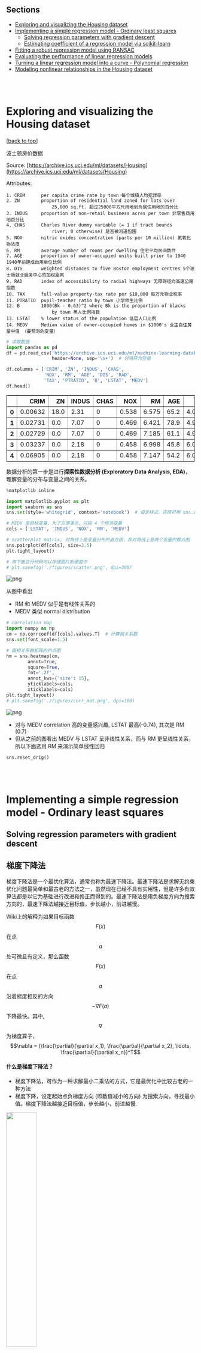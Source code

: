 ## Sections

- [Exploring and visualizing the Housing dataset](#exploring-and-visualizing-the-housing-dataset)
- [Implementing a simple regression model - Ordinary least squares](#implementing-a-simple-regression-model---ordinary-least-squares)
    - [Solving regression parameters with gradient descent](#solving-regression-parameters-with-gradient-descent)
    - [Estimating coefficient of a regression model via scikit-learn](#estimating-coefficient-of-a-regression-model-via-scikit-learn)
- [Fitting a robust regression model using RANSAC](#fitting-a-robust-regression-model-using-ransac)
- [Evaluating the performance of linear regression models](#evaluating-the-performance-of-linear-regression-models)
- [Turning a linear regression model into a curve - Polynomial regression](#turning-a-linear-regression-model-into-a-curve---polynomial-regression)
- [Modeling nonlinear relationships in the Housing dataset](#modeling-nonlinear-relationships-in-the-housing-dataset)

<br>
<br>

# Exploring and visualizing the Housing dataset

[[back to top](#sections)]


波士顿房价数据

Source: [https://archive.ics.uci.edu/ml/datasets/Housing](https://archive.ics.uci.edu/ml/datasets/Housing)

Attributes:

```
1. CRIM      per capita crime rate by town 每个城镇人均犯罪率
2. ZN        proportion of residential land zoned for lots over
                 25,000 sq.ft. 超过25000平方尺用地划为居住用地的百分比
3. INDUS     proportion of non-retail business acres per town 非零售商用地百分比
4. CHAS      Charles River dummy variable (= 1 if tract bounds
                 river; 0 otherwise) 是否被河道包围
5. NOX       nitric oxides concentration (parts per 10 million) 氮氧化物浓度
6. RM        average number of rooms per dwelling 住宅平均房间数目
7. AGE       proportion of owner-occupied units built prior to 1940 1940年前建成自用单位比例
8. DIS       weighted distances to five Boston employment centres 5个波士顿就业服务中心的加权距离
9. RAD       index of accessibility to radial highways 无障碍径向高速公路指数
10. TAX      full-value property-tax rate per $10,000 每万元物业税率
11. PTRATIO  pupil-teacher ratio by town 小学师生比例
12. B        1000(Bk - 0.63)^2 where Bk is the proportion of blacks
                 by town 黑人比例指数
13. LSTAT    % lower status of the population 低层人口比例
14. MEDV     Median value of owner-occupied homes in $1000's 业主自住房屋中值 （要预测的变量）
```


```python
# 读取数据
import pandas as pd
df = pd.read_csv('https://archive.ics.uci.edu/ml/machine-learning-databases/housing/housing.data',
                 header=None, sep='\s+')  # 分隔符为空格

df.columns = ['CRIM', 'ZN', 'INDUS', 'CHAS',
              'NOX', 'RM', 'AGE', 'DIS', 'RAD',
              'TAX', 'PTRATIO', 'B', 'LSTAT', 'MEDV']
df.head()
```




<div>
<table border="1" class="dataframe">
  <thead>
    <tr style="text-align: right;">
      <th></th>
      <th>CRIM</th>
      <th>ZN</th>
      <th>INDUS</th>
      <th>CHAS</th>
      <th>NOX</th>
      <th>RM</th>
      <th>AGE</th>
      <th>DIS</th>
      <th>RAD</th>
      <th>TAX</th>
      <th>PTRATIO</th>
      <th>B</th>
      <th>LSTAT</th>
      <th>MEDV</th>
    </tr>
  </thead>
  <tbody>
    <tr>
      <th>0</th>
      <td>0.00632</td>
      <td>18.0</td>
      <td>2.31</td>
      <td>0</td>
      <td>0.538</td>
      <td>6.575</td>
      <td>65.2</td>
      <td>4.0900</td>
      <td>1</td>
      <td>296.0</td>
      <td>15.3</td>
      <td>396.90</td>
      <td>4.98</td>
      <td>24.0</td>
    </tr>
    <tr>
      <th>1</th>
      <td>0.02731</td>
      <td>0.0</td>
      <td>7.07</td>
      <td>0</td>
      <td>0.469</td>
      <td>6.421</td>
      <td>78.9</td>
      <td>4.9671</td>
      <td>2</td>
      <td>242.0</td>
      <td>17.8</td>
      <td>396.90</td>
      <td>9.14</td>
      <td>21.6</td>
    </tr>
    <tr>
      <th>2</th>
      <td>0.02729</td>
      <td>0.0</td>
      <td>7.07</td>
      <td>0</td>
      <td>0.469</td>
      <td>7.185</td>
      <td>61.1</td>
      <td>4.9671</td>
      <td>2</td>
      <td>242.0</td>
      <td>17.8</td>
      <td>392.83</td>
      <td>4.03</td>
      <td>34.7</td>
    </tr>
    <tr>
      <th>3</th>
      <td>0.03237</td>
      <td>0.0</td>
      <td>2.18</td>
      <td>0</td>
      <td>0.458</td>
      <td>6.998</td>
      <td>45.8</td>
      <td>6.0622</td>
      <td>3</td>
      <td>222.0</td>
      <td>18.7</td>
      <td>394.63</td>
      <td>2.94</td>
      <td>33.4</td>
    </tr>
    <tr>
      <th>4</th>
      <td>0.06905</td>
      <td>0.0</td>
      <td>2.18</td>
      <td>0</td>
      <td>0.458</td>
      <td>7.147</td>
      <td>54.2</td>
      <td>6.0622</td>
      <td>3</td>
      <td>222.0</td>
      <td>18.7</td>
      <td>396.90</td>
      <td>5.33</td>
      <td>36.2</td>
    </tr>
  </tbody>
</table>
</div>



数据分析的第一步是进行**探索性数据分析 (Exploratory Data Analysis, EDA)**，理解变量的分布与变量之间的关系。


```python
%matplotlib inline

import matplotlib.pyplot as plt
import seaborn as sns
sns.set(style='whitegrid', context='notebook')  # 设定样式，还原可用 sns.reset_orig

# MEDV 是目标变量，为了方便演示，只挑 4 个预测变量
cols = ['LSTAT', 'INDUS', 'NOX', 'RM', 'MEDV']

# scatterplot matrix, 对角线上是变量分布的直方图，非对角线上是两个变量的散点图
sns.pairplot(df[cols], size=2.5)
plt.tight_layout()

# 用下面这行代码可以存储图片到硬盘中
# plt.savefig('./figures/scatter.png', dpi=300)
```


![png](output_7_0.png)


从图中看出
+ RM 和 MEDV 似乎是有线性关系的
+ MEDV 类似 normal distribution


```python
# correlation map
import numpy as np
cm = np.corrcoef(df[cols].values.T)  # 计算相关系数
sns.set(font_scale=1.5)

# 画相关系数矩阵的热点图
hm = sns.heatmap(cm,
        annot=True,
        square=True,
        fmt='.2f',
        annot_kws={'size': 15},
        yticklabels=cols,
        xticklabels=cols)
plt.tight_layout()
# plt.savefig('./figures/corr_mat.png', dpi=300)
```


![png](output_9_0.png)


+ 对与 MEDV correlation 高的变量感兴趣,  LSTAT 最高(-0.74), 其次是 RM (0.7)
+ 但从之前的图看出 MEDV 与 LSTAT 呈非线性关系，而与 RM 更呈线性关系，所以下面选用 RM 来演示简单线性回归


```python
sns.reset_orig()
```

<br>
<br>

# Implementing a simple regression model - Ordinary least squares

## Solving regression parameters with gradient descent

## 梯度下降法
梯度下降法是一个最优化算法，通常也称为最速下降法。最速下降法是求解无约束优化问题最简单和最古老的方法之一，虽然现在已经不具有实用性，但是许多有效算法都是以它为基础进行改进和修正而得到的。最速下降法是用负梯度方向为搜索方向的，最速下降法越接近目标值，步长越小，前进越慢。

Wiki上的解释为如果目标函数$$F(x)$$在点$$a$$处可微且有定义，那么函数$$F(x)$$在点$$a$$沿着梯度相反的方向$$-\nabla F(a)$$下降最快。其中,$$\nabla$$为梯度算子，$$\nabla = (\frac{\partial}{\partial x_1}, \frac{\partial}{\partial x_2}, \ldots, \frac{\partial}{\partial x_n})^T$$

#### 什么是梯度下降法？
- 梯度下降法，可作为一种求解最小二乘法的方式，它是最优化中比较古老的一种方法
- 梯度下降，设定起始点负梯度方向 (即数值减小的方向) 为搜索方向，寻找最小值。梯度下降法越接近目标值，步长越小，前进越慢.

<img src="http://pic002.cnblogs.com/images/2012/381513/2012041019443995.png" width="40%" height="40%" />
<br>

损失函数 $$ J(w) = \frac{1}{2} \sum^n_{i=1} (y^{(i)} - \hat y^{(i)})^2$$
梯度 $$ \frac {\partial J}{\partial w_j}=-\sum^n_{i=1} (y^{(i)}-\hat y^{(i)})x_j^{(i)}$$
更新规则 $$w:=w-\eta\frac{\partial J}{\partial w}$$
<br>


```python
class LinearRegressionGD(object):

    def __init__(self, eta=0.001, n_iter=20):
        self.eta = eta  # learning rate 学习速率
        self.n_iter = n_iter  # 迭代次数

    def fit(self, X, y):  # 训练函数
        # self.w_ = np.zeros(1, 1 + X.shape[1])
        self.coef_ = np.zeros(shape=(1, X.shape[1]))  # 代表被训练的系数，初始化为 0
        self.intercept_ = np.zeros(1)
        self.cost_ = []   # 用于保存损失的空list

        for i in range(self.n_iter):
            output = self.net_input(X)  # 计算预测的Y
            errors = y - output
            self.coef_ += self.eta * np.dot(errors.T, X)  # 根据更新规则更新系数，思考一下为什么不是减号？
            self.intercept_ += self.eta * errors.sum()  # 更新 bias，相当于x取常数1
            cost = (errors**2).sum() / 2.0     # 计算损失
            self.cost_.append(cost)  # 记录损失函数的值
        return self

    def net_input(self, X):   # 给定系数和X计算预测的Y
        return np.dot(X, self.coef_.T) + self.intercept_

    def predict(self, X):
        return self.net_input(X)
```


```python
# RM 作为 explanatory variable
X = df[['RM']].values
y = df[['MEDV']].values
```


```python
# standardize
from sklearn.preprocessing import StandardScaler
sc_x = StandardScaler()
sc_y = StandardScaler()
X_std = sc_x.fit_transform(X)
y_std = sc_y.fit_transform(y)
```


```python
lr = LinearRegressionGD()
lr.fit(X_std, y_std);  # 喂入数据进行训练
```


```python
# cost function
plt.plot(range(1, lr.n_iter+1), lr.cost_)
plt.ylabel('SSE')
plt.xlabel('Epoch')
plt.tight_layout()
```


![png](output_21_0.png)


发现在 epoch 5之后 cost 基本就不能再减小了


```python
# 定义一个绘图函数用于展示
def lin_regplot(X, y, model):
    plt.scatter(X, y, c='lightblue')
    plt.plot(X, model.predict(X), color='red', linewidth=2)
    return None
```


```python
# 画出预测
lin_regplot(X_std, y_std, lr)
plt.xlabel('Average number of rooms [RM] (standardized)')
plt.ylabel('Price in $1000\'s [MEDV] (standardized)')
plt.tight_layout()
plt.show()
```


![png](output_24_0.png)



```python
print('Slope: %.3f' % lr.coef_[0])
print('Intercept: %.3f' % lr.intercept_)
# 直线的斜率及截距
```

    Slope: 0.695
    Intercept: -0.000



```python
# 预测 RM=5 时，房价为多少
num_rooms_std = sc_x.transform([[5.0]])
price_std = lr.predict(num_rooms_std)
print("Price in $1000's: %.3f" % sc_y.inverse_transform(price_std))
```

    Price in $1000's: 10.840


<br>
<br>

## Estimating coefficient of a regression model via scikit-learn

[[back to top](#sections)]


```python
from sklearn.linear_model import LinearRegression
```


```python
slr = LinearRegression()
slr.fit(X_std, y_std)
print('Slope: %.3f' % slr.coef_[0])
print('Intercept: %.3f' % slr.intercept_)
```

    Slope: 0.695
    Intercept: -0.000



```python
lin_regplot(X_std, y_std, slr)
plt.xlabel('Average number of rooms [RM] (standardized)')
plt.ylabel('Price in $1000\'s [MEDV] (standardized)')
plt.tight_layout()
```


![png](output_32_0.png)



```python
# 如果不标准化，直接用原始数据进行回归
slr.fit(X, y)
lin_regplot(X, y, slr)
plt.xlabel('Average number of rooms [RM]')
plt.ylabel('Price in $1000\'s [MEDV]')
plt.tight_layout()
```


![png](output_33_0.png)


结果与使用 gradient descent 的结果接近，思考一下什么时候需要使用标准化？

<br>
<br>

# Fitting a robust regression model using RANSAC

[[back to top](#sections)]

线性回归对 outlier 比较敏感, 而对是否删除 outlier 是需要自己进行判断的. 另一种方法就是 [RANdom SAmple Consensus (RANSAC)](http://scikit-learn.org/stable/modules/linear_model.html#ransac-random-sample-consensus)

大致算法如下:
1. Select a random number of samples to be inliers and fit the model.
2. Test all other data points against the fitted model and add those points that fall within a user-given tolerance to the inliers.
3. Refit the model using all inliers.
4. Estimate the error of the fitted model versus the inliers.
5. Terminate the algorithm if the performance meets a certain user-defined threshold or if a fixed number of iterations has been reached; go back to step 1 otherwise.


```python
# 使用 sklearn 中已有函数
from sklearn.linear_model import RANSACRegressor
ransac = RANSACRegressor(LinearRegression(),
                         max_trials=100, # max iteration
                         min_samples=50, # min number of randomly chosen samples
                         residual_metric=lambda dy: np.sum(np.abs(dy), axis=1), # absolute vertical distances to measure
                         residual_threshold=5.0, # allow sample as inlier within 5 distance units
                         random_state=0)
ransac.fit(X, y)

# 分出 inlier 和 outlier
inlier_mask = ransac.inlier_mask_
outlier_mask = np.logical_not(inlier_mask)

line_X = np.arange(3, 10, 1)
line_y_ransac = ransac.predict(line_X[:, np.newaxis])
plt.scatter(X[inlier_mask], y[inlier_mask], c='blue', marker='o', label='Inliers')
plt.scatter(X[outlier_mask], y[outlier_mask], c='lightgreen', marker='s', label='Outliers')
plt.plot(line_X, line_y_ransac, color='red')
plt.xlabel('Average number of rooms [RM]')
plt.ylabel('Price in $1000\'s [MEDV]')
plt.legend(loc='upper left')

plt.tight_layout()
```


![png](output_39_0.png)



```python
print('Slope: %.3f' % ransac.estimator_.coef_[0])
print('Intercept: %.3f' % ransac.estimator_.intercept_)
```

    Slope: 9.621
    Intercept: -37.137


RANSAC 减少了 outlier 的影响, 但对于未知数据的预测能力是否有影响未知.

对比 RANSAC 回归和 OLS 回归


```python
from sklearn import datasets

n_samples = 1000
n_outliers = 50


X, y, coef = datasets.make_regression(n_samples=n_samples, n_features=1,
                                      n_informative=1, noise=10,
                                      coef=True, random_state=0)

# Add outlier data
np.random.seed(0)
X[:n_outliers] = 3 + 0.5 * np.random.normal(size=(n_outliers, 1))
y[:n_outliers] = -3 + 10 * np.random.normal(size=n_outliers)

# Fit line using all data
model = LinearRegression()
model.fit(X, y)

# Robustly fit linear model with RANSAC algorithm
model_ransac = RANSACRegressor(LinearRegression())
model_ransac.fit(X, y)
inlier_mask = model_ransac.inlier_mask_
outlier_mask = np.logical_not(inlier_mask)

# Predict data of estimated models
line_X = np.arange(-5, 5)
line_y = model.predict(line_X[:, np.newaxis])
line_y_ransac = model_ransac.predict(line_X[:, np.newaxis])

# Compare estimated coefficients
print("Estimated coefficients (true, normal, RANSAC):")
print(coef, model.coef_, model_ransac.estimator_.coef_)

plt.plot(X[inlier_mask], y[inlier_mask], '.g', label='Inliers')
plt.plot(X[outlier_mask], y[outlier_mask], '.r', label='Outliers')
plt.plot(line_X, line_y, '-k', label='Linear regressor')
plt.plot(line_X, line_y_ransac, '-b', label='RANSAC regressor')
plt.legend(loc='lower right');
```

    Estimated coefficients (true, normal, RANSAC):
    (array(82.1903908407869), array([ 54.17236387]), array([ 82.08533159]))



![png](output_43_1.png)


<br>
<br>

# Evaluating the performance of linear regression models

It is crucial to test the model on data that it hasn't seen during training to obtain an unbiased estimate of its performance.

[[back to top](#sections)]


```python
from sklearn.cross_validation import train_test_split

X = df.iloc[:, :-1].values
y = df['MEDV'].values

X_train, X_test, y_train, y_test = train_test_split(
    X, y, test_size=0.3, random_state=0)
# 70% 用于 train, 30%用于 test
```


```python
slr = LinearRegression()

slr.fit(X_train, y_train)
y_train_pred = slr.predict(X_train)
y_test_pred = slr.predict(X_test)
```


```python
# residual plot, 经常被用来检查回归模型
plt.scatter(y_train_pred,  y_train_pred - y_train, c='blue', marker='o', label='Training data')
plt.scatter(y_test_pred,  y_test_pred - y_test, c='lightgreen', marker='s', label='Test data')
plt.xlabel('Predicted values')
plt.ylabel('Residuals')
plt.legend(loc='upper left')
plt.hlines(y=0, xmin=-10, xmax=50, lw=2, color='red')
plt.xlim([-10, 50])
plt.tight_layout()
# plt.savefig('./figures/slr_residuals.png', dpi=300)
```


![png](output_49_0.png)


如果预测都是正确的, 那么 residual 就是0. 这是理想情况, 实际中, 我们希望 error 是随机分布的.

从上图看, 有部分 error 是离红色线较远的, 可能是 outlier 引起较大的偏差


```python
# 另一种评估方法是 Mean Squred Error, MSE, 就是 SSE 的平均值
# R-squre 也是重要的 measurement, 它代表着有多少百分比的数据被模型解释. 越高代表模型拟合越好
from sklearn.metrics import r2_score
from sklearn.metrics import mean_squared_error
print('MSE train: %.3f, test: %.3f' % (
        mean_squared_error(y_train, y_train_pred),
        mean_squared_error(y_test, y_test_pred)))
print('R^2 train: %.3f, test: %.3f' % (
        r2_score(y_train, y_train_pred),
        r2_score(y_test, y_test_pred)))
```

    MSE train: 19.958, test: 27.196
    R^2 train: 0.765, test: 0.673


$$ MSE = \frac 1 n \sum^n_{i=1} (y^{(i)} - \hat y^{(i)})$$
$$ R^2 = 1 - \frac{SSE}{SST} = 1 - \frac{MSE}{Var(y)}$$

<br>
<br>

# Turning a linear regression model into a curve - Polynomial regression

[[back to top](#sections)]


```python
import numpy as np
from
```


```python
X = np.array([258.0, 270.0, 294.0,
              320.0, 342.0, 368.0,
              396.0, 446.0, 480.0, 586.0])[:, np.newaxis]

y = np.array([236.4, 234.4, 252.8,
              298.6, 314.2, 342.2,
              360.8, 368.0, 391.2,
              390.8])
```


```python
# 添加二次项和截距项

from sklearn.preprocessing import PolynomialFeatures

lr = LinearRegression()
pr = LinearRegression()
quadratic = PolynomialFeatures(degree=2)
X_quad = quadratic.fit_transform(X)
```


```python
print(X.shape)
print(X_quad.shape)
```

    (10, 1)
    (10, 3)



```python
X_quad
```




    array([[  1.00000000e+00,   2.58000000e+02,   6.65640000e+04],
           [  1.00000000e+00,   2.70000000e+02,   7.29000000e+04],
           [  1.00000000e+00,   2.94000000e+02,   8.64360000e+04],
           [  1.00000000e+00,   3.20000000e+02,   1.02400000e+05],
           [  1.00000000e+00,   3.42000000e+02,   1.16964000e+05],
           [  1.00000000e+00,   3.68000000e+02,   1.35424000e+05],
           [  1.00000000e+00,   3.96000000e+02,   1.56816000e+05],
           [  1.00000000e+00,   4.46000000e+02,   1.98916000e+05],
           [  1.00000000e+00,   4.80000000e+02,   2.30400000e+05],
           [  1.00000000e+00,   5.86000000e+02,   3.43396000e+05]])




```python
# fit linear features
lr.fit(X, y)
X_fit = np.arange(250,600,10)[:, np.newaxis]
y_lin_fit = lr.predict(X_fit)

# fit quadratic features
pr.fit(X_quad, y)
y_quad_fit = pr.predict(quadratic.fit_transform(X_fit))

# plot results
plt.scatter(X, y, label='training points')
plt.plot(X_fit, y_lin_fit, label='linear fit', linestyle='--')
plt.plot(X_fit, y_quad_fit, label='quadratic fit')
plt.legend(loc='upper left')

plt.tight_layout()
```


![png](output_61_0.png)


图上可以发现 quadratic fit比 linear 拟合效果更好


```python
y_lin_pred = lr.predict(X)
y_quad_pred = pr.predict(X_quad)
```


```python
print('Training MSE linear: %.3f, quadratic: %.3f' % (
        mean_squared_error(y, y_lin_pred),
        mean_squared_error(y, y_quad_pred)))
print('Training  R^2 linear: %.3f, quadratic: %.3f' % (
        r2_score(y, y_lin_pred),
        r2_score(y, y_quad_pred)))
```

    Training MSE linear: 569.780, quadratic: 61.330
    Training  R^2 linear: 0.832, quadratic: 0.982


MSE 下降到61, R^2 上升到98%, 说明在这个数据集上 quadratic fit 效果更好

<br>
<br>

## Modeling nonlinear relationships in the Housing dataset

我们会将house prices 与 LSTAT 的 quadratic 及 cubic polynomials fit, 并与 linear fit 对比

[back to top](## Sections)


```python
X = df[['LSTAT']].values
y = df['MEDV'].values

regr = LinearRegression()

# create quadratic features
quadratic = PolynomialFeatures(degree=2)
cubic = PolynomialFeatures(degree=3)
X_quad = quadratic.fit_transform(X)
X_cubic = cubic.fit_transform(X)

# fit features
X_fit = np.arange(X.min(), X.max(), 1)[:, np.newaxis]

regr = regr.fit(X, y)
y_lin_fit = regr.predict(X_fit)
linear_r2 = r2_score(y, regr.predict(X))

regr = regr.fit(X_quad, y)
y_quad_fit = regr.predict(quadratic.fit_transform(X_fit))
quadratic_r2 = r2_score(y, regr.predict(X_quad))

regr = regr.fit(X_cubic, y)
y_cubic_fit = regr.predict(cubic.fit_transform(X_fit))
cubic_r2 = r2_score(y, regr.predict(X_cubic))


# plot results
plt.scatter(X, y, label='training points', color='lightgray')

plt.plot(X_fit, y_lin_fit,
         label='linear (d=1), $R^2=%.2f$' % linear_r2,
         color='blue',
         lw=2,
         linestyle=':')

plt.plot(X_fit, y_quad_fit,
         label='quadratic (d=2), $R^2=%.2f$' % quadratic_r2,
         color='red',
         lw=2,
         linestyle='-')

plt.plot(X_fit, y_cubic_fit,
         label='cubic (d=3), $R^2=%.2f$' % cubic_r2,
         color='green',
         lw=2,
         linestyle='--')

plt.xlabel('% lower status of the population [LSTAT]')
plt.ylabel('Price in $1000\'s [MEDV]')
plt.legend(loc='upper right')

plt.tight_layout()
# plt.savefig('./figures/polyhouse_example.png', dpi=300)
```


![png](output_69_0.png)


Transforming the dataset by log: 为什么要这样做？是因为有画图探索的启示？


```python
X = df[['LSTAT']].values
y = df['MEDV'].values

# transform features
X_log = np.log(X)
y_sqrt = np.sqrt(y)

# fit features
X_fit = np.arange(X_log.min()-1, X_log.max()+1, 1)[:, np.newaxis]

regr = regr.fit(X_log, y_sqrt)
y_lin_fit = regr.predict(X_fit)
linear_r2 = r2_score(y_sqrt, regr.predict(X_log))

# plot results
plt.scatter(X_log, y_sqrt, label='training points', color='lightgray')

plt.plot(X_fit, y_lin_fit,
         label='linear (d=1), $R^2=%.2f$' % linear_r2,
         color='blue',
         lw=2)

plt.xlabel('log(% lower status of the population [LSTAT])')
plt.ylabel('$\sqrt{Price \; in \; \$1000\'s [MEDV]}$')
plt.legend(loc='lower left')

plt.tight_layout()
# plt.savefig('./figures/transform_example.png', dpi=300)
plt.show()
```


![png](output_71_0.png)


经过 log 变换后，线性拟合效果已经不错, 比单纯 polynomial fit 更好

## 练习：用房价数据的其它自变量一起做一个多元模型看看R2有没有改善


```python

```

